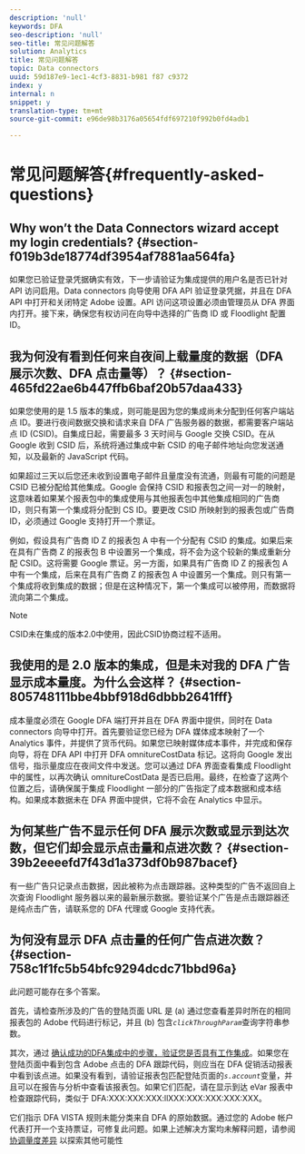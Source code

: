 ```yaml
---
description: 'null'
keywords: DFA
seo-description: 'null'
seo-title: 常见问题解答
solution: Analytics
title: 常见问题解答
topic: Data connectors
uuid: 59d187e9-1ec1-4cf3-8831-b981 f87 c9372
index: y
internal: n
snippet: y
translation-type: tm+mt
source-git-commit: e96de98b3176a05654fdf697210f992b0fd4adb1

---
```



# 常见问题解答{#frequently-asked-questions}

## Why won’t the Data Connectors wizard accept my login credentials? {#section-f019b3de18774df3954af7881aa564fa}

如果您已验证登录凭据确实有效，下一步请验证为集成提供的用户名是否已针对 API 访问启用。Data connectors 向导使用 DFA API 验证登录凭据，并且在 DFA API 中打开和关闭特定 Adobe 设置。API 访问这项设置必须由管理员从 DFA 界面内打开。接下来，确保您有权访问在向导中选择的广告商 ID 或 Floodlight 配置 ID。

## 我为何没有看到任何来自夜间上载量度的数据（DFA 展示次数、DFA 点击量等）？ {#section-465fd22ae6b447ffb6baf20b57daa433}

如果您使用的是 1.5 版本的集成，则可能是因为您的集成尚未分配到任何客户端站点 ID。要进行夜间数据交换和请求来自 DFA 广告服务器的数据，都需要客户端站点 ID (CSID)。自集成日起，需要最多 3 天时间与 Google 交换 CSID。在从 Google 收到 CSID 后，系统将通过集成中新 CSID 的电子邮件地址向您发送通知，以及最新的 JavaScript 代码。

如果超过三天以后您还未收到设置电子邮件且量度没有流通，则最有可能的问题是 CSID 已被分配给其他集成。Google 会保持 CSID 和报表包之间一对一的映射，这意味着如果某个报表包中的集成使用与其他报表包中其他集成相同的广告商 ID，则只有第一个集成将分配到 CS ID。要更改 CSID 所映射到的报表包或广告商 ID，必须通过 Google 支持打开一个票证。

例如，假设具有广告商 ID Z 的报表包 A 中有一个分配有 CSID 的集成。如果后来在具有广告商 Z 的报表包 B 中设置另一个集成，将不会为这个较新的集成重新分配 CSID。这将需要 Google 票证。另一方面，如果具有广告商 ID Z 的报表包 A 中有一个集成，后来在具有广告商 Z 的报表包 A 中设置另一个集成。则只有第一个集成将收到集成的数据；但是在这种情况下，第一个集成可以被停用，而数据将流向第二个集成。

>[!NOTE]
>
>CSID未在集成的版本2.0中使用，因此CSID协商过程不适用。

## 我使用的是 2.0 版本的集成，但是未对我的 DFA 广告显示成本量度。为什么会这样？ {#section-805748111bbe4bbf918d6dbbb2641fff}

成本量度必须在 Google DFA 端打开并且在 DFA 界面中提供，同时在 Data connectors 向导中打开。首先要验证您已经为 DFA 媒体成本映射了一个 Analytics 事件，并提供了货币代码。如果您已映射媒体成本事件，并完成和保存向导，将在 DFA API 中打开 DFA omnitureCostData 标记。这将向 Google 发出信号，指示量度应在夜间文件中发送。您可以通过 DFA 界面查看集成 Floodlight 中的属性，以再次确认 omnitureCostData 是否已启用。最终，在检查了这两个位置之后，请确保属于集成 Floodlight 一部分的广告指定了成本数据和成本结构。如果成本数据未在 DFA 界面中提供，它将不会在 Analytics 中显示。

## 为何某些广告不显示任何 DFA 展示次数或显示到达次数，但它们却会显示点击量和点进次数？ {#section-39b2eeeefd7f43d1a373df0b987bacef}

有一些广告只记录点击数据，因此被称为点击跟踪器。这种类型的广告不返回自上次查询 Floodlight 服务器以来的最新展示数据。要验证某个广告是点击跟踪器还是纯点击广告，请联系您的 DFA 代理或 Google 支持代表。

## 为何没有显示 DFA 点击量的任何广告点进次数？ {#section-758c1f1fc5b54bfc9294dcdc71bbd96a}

此问题可能存在多个答案。

首先，请检查所涉及的广告的登陆页面 URL 是 (a) 通过您查看差异时所在的相同报表包的 Adobe 代码进行标记，并且 (b) 包含&#x200B;*`clickThroughParam`*&#x200B;查询字符串参数。

其次，通过 [确认成功的DFA集成中的步骤，验证您是否具有工作集成](../dfa-data-connector-analytics/dfa-integration/dfa-confirm-integration.md#concept-c1c869d2a6fa46b09fe41fc286e407c6)。如果您在登陆页面中看到包含 Adobe 点击的 DFA 跟踪代码，则应当在 DFA 促销活动报表中看到该点进。如果没有看到，请验证报表包匹配登陆页面的&#x200B;*`s.account`*&#x200B;变量，并且可以在报告与分析中查看该报表包。如果它们匹配，请在显示到达 eVar 报表中检查跟踪代码，类似于 DFA:XXX:XXX:XXX:llXXX:XXX:XXX:XXX:XXX。

它们指示 DFA VISTA 规则未能分类来自 DFA 的原始数据。通过您的 Adobe 帐户代表打开一个支持票证，可修复此问题。如果上述解决方案均未解释问题，请参阅 [协调量度差异](../dfa-data-connector-analytics/dfa-reconciling-metric-discrepancies/dfa-reconciling-metric-discrepancies.md#concept-8c31ebe761ca4b3fab1e3a18ef5d098f) 以探索其他可能性